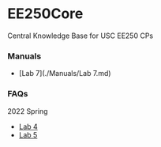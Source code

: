 # EE250Core
Central Knowledge Base for USC EE250 CPs

### Manuals
- [Lab 7](./Manuals/Lab 7.md)

### FAQs
2022 Spring
- [Lab 4](https://gist.github.com/eliyap/7c789448ca2f113eb7ac30646a14cc7c)
- [Lab 5](https://gist.github.com/eliyap/a8afb6f14ca178a875550f5d6041036b)